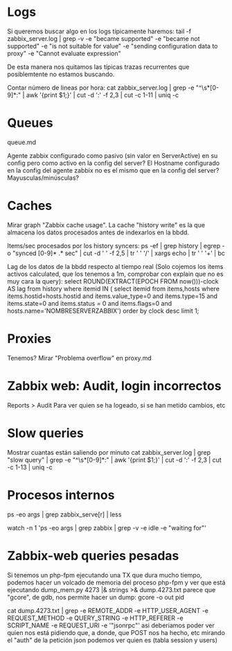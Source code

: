 # Logs
Si queremos buscar algo en los logs típicamente haremos:
tail -f zabbix_server.log | grep -v -e "became supported" -e "became not supported" -e "is not suitable for value" -e "sending configuration data to proxy" -e "Cannot evaluate expression"

De esta manera nos quitamos las típicas trazas recurrentes que posiblemtente no estamos buscando.


Contar número de lineas por hora:
cat zabbix_server.log | grep -e "^\s*[0-9]*:" | awk '{print $1;}' | cut -d ':' -f 2,3 | cut -c 1-11 | uniq -c


# Queues
queue.md

Agente zabbix configurado como pasivo (sin valor en ServerActive) en su config pero como activo en la config del server?
El Hostname configurado en la config del agente zabbix no es el mismo que en la config del server? Mayusculas/minúsculas?

# Caches
Mirar graph "Zabbix cache usage".
La cache "history write" es la que almacena los datos procesados antes de indexarlos en la bbdd.

Items/sec procesados por los history syncers:
ps -ef | grep history | egrep -o "synced [0-9]* .* sec" | cut -d ' ' -f 2,5 | tr ' ' '/' | xargs echo | tr ' ' '+' | bc

Lag de los datos de la bbdd respecto al tiempo real (Solo cojemos los items activos calculated, que los tenemos a 1m, comprobar con explain que no es muy cara la query):
select ROUND(EXTRACT(EPOCH FROM now()))-clock AS lag from history where itemid IN ( select itemid from items,hosts where items.hostid=hosts.hostid and items.value_type=0 and items.type=15 and items.state=0 and items.status = 0 and items.flags=0 and hosts.name='NOMBRESERVERZABBIX') order by clock desc limit 1;


# Proxies
Tenemos?
Mirar "Problema overflow" en proxy.md


# Zabbix web: Audit, login incorrectos
Reports > Audit
Para ver quien se ha logeado, si se han metido cambios, etc



# Slow queries
Mostrar cuantas están saliendo por minuto
cat zabbix_server.log | grep "slow query" | grep -e "^\s*[0-9]*:" | awk '{print $1;}' | cut -d ':' -f 2,3 | cut -c 1-13 | uniq -c


# Procesos internos
ps -eo args | grep zabbix_serve[r] | less

watch -n 1 'ps -eo args | grep zabbix | grep -v -e idle -e "waiting for"'



# Zabbix-web queries pesadas
Si tenemos un php-fpm ejecutando una TX que dura mucho tiempo, podemos hacer un volcado de memoria del proceso php-fpm y ver que está ejecutando
dump_mem.py 4273 |& strings >& dump.4273.txt
  parece que "gcore", de gdb, nos permite hacer un dump: gcore -o out pid

cat dump.4273.txt | grep -e REMOTE_ADDR -e HTTP_USER_AGENT -e REQUEST_METHOD -e QUERY_STRING -e HTTP_REFERER -e SCRIPT_NAME -e REQUEST_URI -e '"jsonrpc"'
  asi deberiamos poder ver quien nos está pidiendo que, a donde, que POST nos ha hecho, etc
  mirando el "auth" de la petición json podemos ver quien es (tabla session y users)
